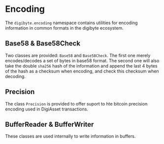 # Encoding

The `digibyte.encoding` namespace contains utilities for encoding information in common formats in the digibyte ecosystem.

## Base58 & Base58Check

Two classes are provided: `Base58` and `Base58Check`. The first one merely encodes/decodes a set of bytes in base58 format. The second one will also take the double `sha256` hash of the information and append the last 4 bytes of the hash as a checksum when encoding, and check this checksum when decoding.

## Precision

The class `Precision` is provided to offer suport to hte bitcoin precision encoding used in DigiAsset transactions.

## BufferReader & BufferWriter

These classes are used internally to write information in buffers.
